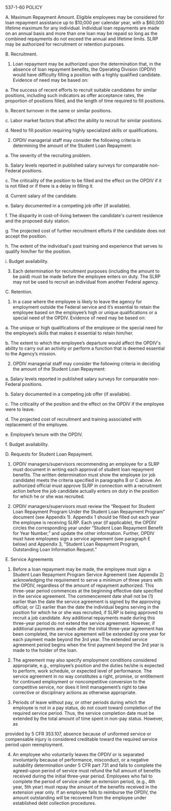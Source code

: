 
537-1-60	POLICY

A.	Maximum Repayment Amount.  Eligible employees may be considered for loan repayment assistance up to $10,000 per calendar year, with a $60,000 lifetime maximum for any individual.  Individual loan repayments are made on an annual basis and more than one loan may be repaid so long as the combined repayments do not exceed the annual and lifetime limits.  SLRP may be authorized for recruitment or retention purposes.

B.	Recruitment.  

1.	Loan repayment may be authorized upon the determination that, in the absence of loan repayment benefits, the Operating Division (OPDIV) would have difficulty filling a position with a highly qualified candidate.  Evidence of need may be based on: 

a.	The success of recent efforts to recruit suitable candidates for similar positions, including such indicators as offer acceptance rates, the proportion of positions filled, and the length of 
time required to fill positions.


b.	Recent turnover in the same or similar positions.

c.	Labor market factors that affect the ability to recruit for similar positions.

d.	Need to fill position requiring highly specialized skills or qualifications.

2.	OPDIV managerial staff may consider the following criteria in determining the amount of the Student Loan Repayment:

a.	The severity of the recruiting problem.

b.	Salary levels reported in published salary surveys for comparable non-Federal positions.

c.	The criticality of the position to be filled and the effect on the OPDIV if it is not filled or if there is a delay in filling it.

d.	Current salary of the candidate.

e.	Salary documented in a competing job offer (if available).

f.	The disparity in cost-of-living between the candidate's current residence and the proposed duty station.

g.	The projected cost of further recruitment efforts if the candidate does not accept the position.

h.	The extent of the individual's past training and experience that serves to qualify him/her for the position.

i.	Budget availability.

3.	Each determination for recruitment purposes (including the amount to be paid) must be made 
before the employee enters on duty.  The SLRP may not be used to recruit an individual from another Federal agency.

C.	Retention.  

1.	In a case where the employee is likely to leave the agency for employment outside the Federal service and it’s essential to retain the employee based on the employee’s high or unique qualifications or a special need of the OPDIV.  Evidence of need may be based on:

a.	The unique or high qualifications of the employee or the special need for the employee’s skills that makes it essential to retain him/her.

b.	The extent to which the employee’s departure would affect the OPDIV's ability to carry out an activity or perform a function that is deemed essential to the Agency’s mission.

2.	OPDIV managerial staff may consider the following criteria in deciding the amount of the Student Loan Repayment:

a.	Salary levels reported in published salary surveys for comparable non-Federal positions.


b.	Salary documented in a competing job offer (if available).

c.	The criticality of the position and the effect on the OPDIV if the employee were to leave.

d.	The projected cost of recruitment and training associated with replacement of the employee.

e.	Employee’s tenure with the OPDIV.

f.	Budget availability.

D.	Requests for Student Loan Repayment.  

1.	OPDIV managers/supervisors recommending an employee for a SLRP must document in writing each approval of student loan repayment benefits.  The written determination must show the employee (or job candidate) meets the criteria specified in paragraphs B or C above. An authorized official must approve SLRP in connection with a recruitment action before the job candidate actually enters on duty in the position for which he or she was recruited.

2.	OPDIV managers/supervisors must review the “Request for Student Loan Repayment Program Under the Student Loan Repayment Program” document (see Appendix 1).  Appendix 1 should be filled out each year the employee is receiving SLRP.  Each year (if applicable), the OPDIV circles the corresponding year under “Student Loan Repayment Benefit for Year Number,” and update the other information.  Further, OPDIV must have employees sign a service agreement (see paragraph E below) and Appendix 3, “Student Loan Repayment Program, Outstanding Loan Information Request.”

E.	Service Agreements

1.	Before a loan repayment may be made, the employee must sign a Student Loan Repayment Program Service Agreement (see Appendix 2) acknowledging the requirement to serve a 
minimum of three years with the OPDIV, regardless of the amount of repayment authorized.  This three-year period commences at the beginning effective date specified in the service agreement.  The commencement date shall not be (1) earlier than the date the service agreement is signed by the approving official; or (2) earlier than the date the individual begins serving in the position for which he or she was recruited, if SLRP is being approved to recruit a job candidate.  Any additional repayments made during this three-year period do not extend the service agreement.  However, if additional payments are made after the initial three-year agreement has been completed, the service agreement will be extended by one year for each payment made beyond the 3rd year.  The extended service agreement period begins when the first payment beyond the 3rd year is made to the holder of the loan.  

2.	The agreement may also specify employment conditions considered appropriate, e.g., employee’s position and the duties he/she is expected to perform, work schedule, or expected level of performance.  The service agreement in no way constitutes a right, promise, or 
entitlement for continued employment or noncompetitive conversion to the competitive service, nor does it limit management’s right to take corrective or disciplinary actions as otherwise appropriate.     

3.	Periods of leave without pay, or other periods during which the employee is not in a pay status, do not count toward completion of the required service period.  Thus, the service completion date must be extended by the total amount of time spent in non-pay status.  However, as 

provided by 5 CFR 353.107, absence because of uniformed service or compensable injury is considered creditable toward the required service period upon reemployment.

4.	An employee who voluntarily leaves the OPDIV or is separated involuntarily because of performance, misconduct, or a negative suitability determination under 5 CFR part 731 and fails to complete the agreed-upon period of service must refund the full amount of benefits received during the initial three-year period.  Employees who fail to complete the period of service under an extension period, (e.g., 4th year, 5th year) must repay the amount of the benefits received in the extension year only.  If an employee fails to reimburse the OPDIV, the amount outstanding will be recovered from the employee under established debt collection procedures.

